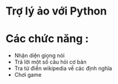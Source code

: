 # Trợ lý ảo với Python
# Các chức năng :
- Nhận diện giọng nói
- Trả lời một số câu hỏi cơ bản 
- Tra từ điển wikipedia về các định nghĩa
- Chơi game 
